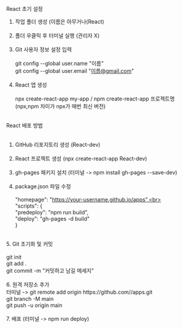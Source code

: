 React 초기 설정 <br>
1. 작업 폴더 생성 (이름은 아무거나(React) <br><br>
2. 폴더 우클릭 후 터미널 실행 (관리자 X) <br><br>
3. Git 사용자 정보 설정 입력 <br><br>
git config --global user.name "이름" <br>
git config --global user.email "이름@gmail.com" <br><br>
4. React 앱 생성 <br><br>
npx create-react-app my-app / npm create-react-app 프로젝트명 (npx,npm 차이가 npx가 매번 최신 버전) <br><br>

React 배포 방법 <br><br>
1. GitHub 리포지토리 생성 (React-dev) <br><br>
2. React 프로젝트 생성 (npx create-react-app React-dev) <br><br>
3. gh-pages 패키지 설치 (터미널 -> npm install gh-pages --save-dev) <br><br>
4. package.json 파일 수정 <br><br>
"homepage": "https://your-username.github.io/apps",<br> <br>
"scripts": { <br>
  "predeploy": "npm run build", <br>
  "deploy": "gh-pages -d build" <br>
} 
<br>
5. Git 초기화 및 커밋 <br><br>
   git init <br>
   git add . <br>
   git commit -m "커밋하고 남길 메세지" <br><br>
6. 원격 저장소 추가 <br>
     터미널 -> git remote add origin https://github.com/<your-username>/apps.git <br>
   git branch -M main <br>
   git push -u origin main <br><br>
7. 배포 (터미널 -> npm run deploy)
